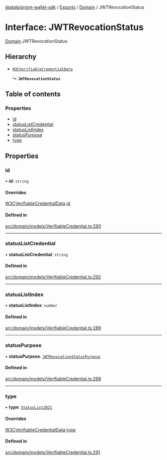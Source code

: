 [@atala/prism-wallet-sdk](../README.md) / [Exports](../modules.md) / [Domain](../modules/Domain.md) / JWTRevocationStatus

# Interface: JWTRevocationStatus

[Domain](../modules/Domain.md).JWTRevocationStatus

## Hierarchy

- [`W3CVerifiableCredentialData`](Domain.W3CVerifiableCredentialData.md)

  ↳ **`JWTRevocationStatus`**

## Table of contents

### Properties

- [id](Domain.JWTRevocationStatus.md#id)
- [statusListCredential](Domain.JWTRevocationStatus.md#statuslistcredential)
- [statusListIndex](Domain.JWTRevocationStatus.md#statuslistindex)
- [statusPurpose](Domain.JWTRevocationStatus.md#statuspurpose)
- [type](Domain.JWTRevocationStatus.md#type)

## Properties

### id

• **id**: `string`

#### Overrides

[W3CVerifiableCredentialData](Domain.W3CVerifiableCredentialData.md).[id](Domain.W3CVerifiableCredentialData.md#id)

#### Defined in

[src/domain/models/VerifiableCredential.ts:290](https://github.com/hyperledger/identus-edge-agent-sdk-ts/blob/47157819fe5d19bccc5fcc542e98f32706bff6c2/src/domain/models/VerifiableCredential.ts#L290)

___

### statusListCredential

• **statusListCredential**: `string`

#### Defined in

[src/domain/models/VerifiableCredential.ts:292](https://github.com/hyperledger/identus-edge-agent-sdk-ts/blob/47157819fe5d19bccc5fcc542e98f32706bff6c2/src/domain/models/VerifiableCredential.ts#L292)

___

### statusListIndex

• **statusListIndex**: `number`

#### Defined in

[src/domain/models/VerifiableCredential.ts:289](https://github.com/hyperledger/identus-edge-agent-sdk-ts/blob/47157819fe5d19bccc5fcc542e98f32706bff6c2/src/domain/models/VerifiableCredential.ts#L289)

___

### statusPurpose

• **statusPurpose**: [`JWTRevocationStatusPurpose`](../enums/Domain.JWTRevocationStatusPurpose.md)

#### Defined in

[src/domain/models/VerifiableCredential.ts:288](https://github.com/hyperledger/identus-edge-agent-sdk-ts/blob/47157819fe5d19bccc5fcc542e98f32706bff6c2/src/domain/models/VerifiableCredential.ts#L288)

___

### type

• **type**: [`StatusList2021`](../enums/Domain.RevocationType.md#statuslist2021)

#### Overrides

[W3CVerifiableCredentialData](Domain.W3CVerifiableCredentialData.md).[type](Domain.W3CVerifiableCredentialData.md#type)

#### Defined in

[src/domain/models/VerifiableCredential.ts:291](https://github.com/hyperledger/identus-edge-agent-sdk-ts/blob/47157819fe5d19bccc5fcc542e98f32706bff6c2/src/domain/models/VerifiableCredential.ts#L291)
